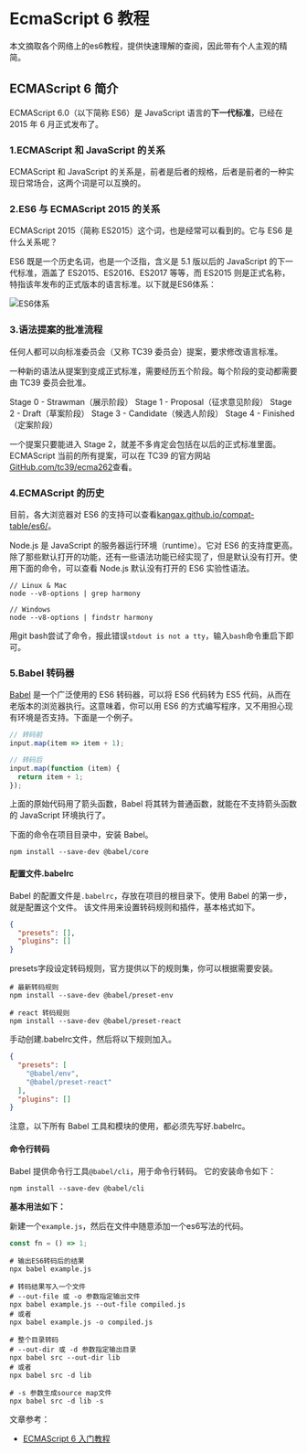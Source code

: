 # EcmaScript 6 教程
本文摘取各个网络上的es6教程，提供快速理解的查阅，因此带有个人主观的精简。

## ECMAScript 6 简介
ECMAScript 6.0（以下简称 ES6）是 JavaScript 语言的**下一代标准**，已经在 2015 年 6 月正式发布了。

### 1.ECMAScript 和 JavaScript 的关系
ECMAScript 和 JavaScript 的关系是，前者是后者的规格，后者是前者的一种实现日常场合，这两个词是可以互换的。

### 2.ES6 与 ECMAScript 2015 的关系
ECMAScript 2015（简称 ES2015）这个词，也是经常可以看到的。它与 ES6 是什么关系呢？

ES6 既是一个历史名词，也是一个泛指，含义是 5.1 版以后的 JavaScript 的下一代标准，涵盖了 ES2015、ES2016、ES2017 等等，而 ES2015 则是正式名称，特指该年发布的正式版本的语言标准。以下就是ES6体系：

![ES6体系](https://7675-vuepress-7g6mefe5ad729c51-1258812673.tcb.qcloud.la/FrontEnd-Replay/JavaScript/EcmaScript6/es6_1.png?sign=d4a6a22406e99c60b9dc8714069187ad&t=1642083266)

### 3.语法提案的批准流程
任何人都可以向标准委员会（又称 TC39 委员会）提案，要求修改语言标准。

一种新的语法从提案到变成正式标准，需要经历五个阶段。每个阶段的变动都需要由 TC39 委员会批准。

Stage 0 - Strawman（展示阶段）
Stage 1 - Proposal（征求意见阶段）
Stage 2 - Draft（草案阶段）
Stage 3 - Candidate（候选人阶段）
Stage 4 - Finished（定案阶段）

一个提案只要能进入 Stage 2，就差不多肯定会包括在以后的正式标准里面。ECMAScript 当前的所有提案，可以在 TC39 的官方网站[GitHub.com/tc39/ecma262](https://github.com/tc39/ecma262)查看。

### 4.ECMAScript 的历史
目前，各大浏览器对 ES6 的支持可以查看[kangax.github.io/compat-table/es6/](https://kangax.github.io/compat-table/es6/)。

Node.js 是 JavaScript 的服务器运行环境（runtime）。它对 ES6 的支持度更高。除了那些默认打开的功能，还有一些语法功能已经实现了，但是默认没有打开。使用下面的命令，可以查看 Node.js 默认没有打开的 ES6 实验性语法。
```shell
// Linux & Mac
node --v8-options | grep harmony

// Windows
node --v8-options | findstr harmony
```

用git bash尝试了命令，报此错误```stdout is not a tty```，输入```bash```命令重启下即可。

### 5.Babel 转码器
[Babel](https://babeljs.io/) 是一个广泛使用的 ES6 转码器，可以将 ES6 代码转为 ES5 代码，从而在老版本的浏览器执行。这意味着，你可以用 ES6 的方式编写程序，又不用担心现有环境是否支持。下面是一个例子。
```javascript
// 转码前
input.map(item => item + 1);

// 转码后
input.map(function (item) {
  return item + 1;
});
```

上面的原始代码用了箭头函数，Babel 将其转为普通函数，就能在不支持箭头函数的 JavaScript 环境执行了。

下面的命令在项目目录中，安装 Babel。
```shell
npm install --save-dev @babel/core
```

#### 配置文件.babelrc
Babel 的配置文件是```.babelrc```，存放在项目的根目录下。使用 Babel 的第一步，就是配置这个文件。
该文件用来设置转码规则和插件，基本格式如下。
```json
{
  "presets": [],
  "plugins": []
}
```

presets字段设定转码规则，官方提供以下的规则集，你可以根据需要安装。

```shell
# 最新转码规则
npm install --save-dev @babel/preset-env

# react 转码规则
npm install --save-dev @babel/preset-react
```

手动创建.babelrc文件，然后将以下规则加入。

```json
{
  "presets": [
    "@babel/env",
    "@babel/preset-react"
  ],
  "plugins": []
}
```

注意，以下所有 Babel 工具和模块的使用，都必须先写好.babelrc。

#### 命令行转码
Babel 提供命令行工具```@babel/cli```，用于命令行转码。
它的安装命令如下：
```shell
npm install --save-dev @babel/cli
```

**基本用法如下：**

新建一个```example.js```，然后在文件中随意添加一个es6写法的代码。
```javascript
const fn = () => 1;
```

```shell
# 输出ES6转码后的结果
npx babel example.js

# 转码结果写入一个文件
# --out-file 或 -o 参数指定输出文件
npx babel example.js --out-file compiled.js
# 或者
npx babel example.js -o compiled.js

# 整个目录转码
# --out-dir 或 -d 参数指定输出目录
npx babel src --out-dir lib
# 或者
npx babel src -d lib

# -s 参数生成source map文件
npx babel src -d lib -s
```







文章参考：
* [ECMAScript 6 入门教程](https://es6.ruanyifeng.com/)